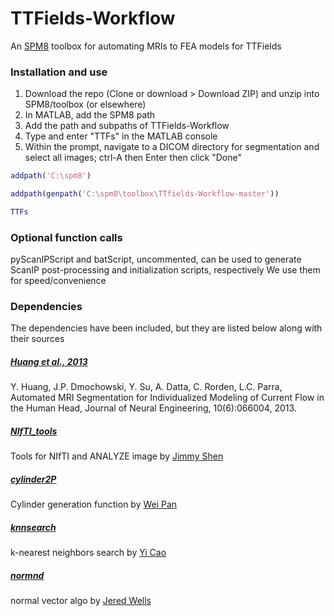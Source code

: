 # TTFields-Workflow
An [SPM8](http://www.fil.ion.ucl.ac.uk/spm/software/spm8/) toolbox for automating MRIs to FEA models for TTFields

### Installation and use
1. Download the repo (Clone or download > Download ZIP) and unzip into SPM8/toolbox (or elsewhere)
2. In MATLAB, add the SPM8 path
3. Add the path and subpaths of TTFields-Workflow
4. Type and enter "TTFs" in the MATLAB console
5. Within the prompt, navigate to a DICOM directory for segmentation and select all images; ctrl-A then Enter then click "Done"
```matlab
addpath('C:\spm8')

addpath(genpath('C:\spm8\toolbox\TTfields-Workflow-master'))

TTFs
```

### Optional function calls
pyScanIPScript and batScript, uncommented, can be used to generate ScanIP post-processing and initialization scripts, respectively
We use them for speed/convenience

### Dependencies
The dependencies have been included, but they are listed below along with their sources

##### [Huang et al., 2013](http://bme.ccny.cuny.edu/faculty/lparra/autosegment/)
Y. Huang, J.P. Dmochowski, Y. Su, A. Datta, C. Rorden, L.C. Parra, Automated MRI Segmentation for Individualized Modeling of Current Flow in the Human Head, Journal of Neural Engineering, 10(6):066004, 2013.

##### [NIfTI_tools](https://www.mathworks.com/matlabcentral/fileexchange/8797-tools-for-nifti-and-analyze-image)
Tools for NIfTI and ANALYZE image by [Jimmy Shen](https://www.mathworks.com/matlabcentral/profile/authors/757722-jimmy-shen)

##### [cylinder2P](https://www.mathworks.com/matlabcentral/fileexchange/21758-cylinder-surface-connecting-2-points?focused=5104454&tab=function)
Cylinder generation function by [Wei Pan](https://www.mathworks.com/matlabcentral/profile/authors/1453399-wei-pan)

##### [knnsearch](https://www.mathworks.com/matlabcentral/fileexchange/19345-efficient-k-nearest-neighbor-search-using-jit?focused=5151612&tab=function)
k-nearest neighbors search by [Yi Cao](https://www.mathworks.com/matlabcentral/profile/authors/69713-yi-cao)

##### [normnd](http://www.mathworks.com/matlabcentral/fileexchange/41609-point-cloud-normal-vector?focused=3785579&tab=function)
normal vector algo by [Jered Wells](https://www.mathworks.com/matlabcentral/profile/authors/2714347-jered-wells)
